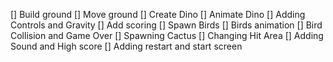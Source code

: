 [] Build ground
[] Move ground
[] Create Dino
[] Animate Dino
[] Adding Controls and Gravity
[] Add scoring
[] Spawn Birds
[] Birds animation
[] Bird Collision and Game Over
[] Spawning Cactus
[] Changing Hit Area
[] Adding Sound and High score
[] Adding restart and start screen
